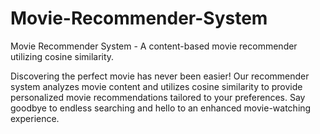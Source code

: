 # Movie-Recommender-System
Movie Recommender System - A content-based movie recommender utilizing cosine similarity.

Discovering the perfect movie has never been easier! Our recommender system analyzes movie content and utilizes cosine similarity to provide personalized movie recommendations tailored to your preferences. Say goodbye to endless searching and hello to an enhanced movie-watching experience. 
